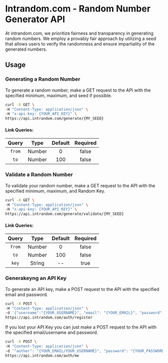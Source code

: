 # Intrandom.com - Random Number Generator API

At intrandom.com, we prioritize fairness and transparency in generating random numbers. We employ a provably fair approach by utilizing a seed that allows users to verify the randomness and ensure impartiality of the generated numbers.

## Usage

### Generating a Random Number

To generate a random number, make a GET request to the API with the specified minimum, maximum, and seed if possible.

```bash
curl -X GET \
-H "Content-Type: application/json" \
-H "x-api-key: {YOUR_API_KEY}" \
https://api.intrandom.com/generate/{MY_SEED}
```

#### Link Queries:

| Query  |  Type  | Default | Required |
| :----: | :----: | :-----: | :------: |
| `from` | Number |    0    |  false   |
|  `to`  | Number |   100   |  false   |

### Validate a Random Number

To validate your random number, make a GET request to the API with the specified minimum, maximum, and Random Key.

```bash
curl -X GET \
-H "Content-Type: application/json" \
-H "x-api-key: {YOUR_API_KEY}" \
https://api.intrandom.com/generate/validate/{MY_SEED}
```

#### Link Queries:

| Query  |  Type  | Default | Required |
| :----: | :----: | :-----: | :------: |
| `from` | Number |    0    |  false   |
|  `to`  | Number |   100   |  false   |
| `key`  | String |   --    |   true   |

### Generakeyng an API Key

To generate an API key, make a POST request to the API with the specified email and password.

```bash
curl -X POST \
-H "Content-Type: application/json" \
-d '{"username":"{YOUR_USERNAME}", "email": "{YOUR_EMAIL}", "password": "{YOUR_PASSWORD}"}' \
https://api.intrandom.com/auth/register
```

If you lost your API Key you can just make a POST request to the API with the specified email/username and password.

```bash
curl -X POST \
-H "Content-Type: application/json" \
-d '"auther": "{YOUR_EMAIL/YOUR_USERNAME}", "password": "{YOUR_PASSWORD}"}' \
https://api.intrandom.com/auth/me
```
